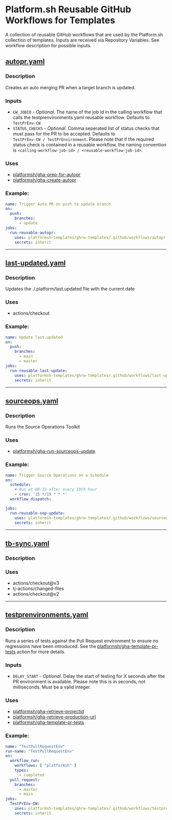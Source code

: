 # Platform.sh Reusable GitHub Workflows for Templates

A collection of reusable GitHub workflows that are used by the Platform.sh collection of templates. Inputs are received 
via Repository Variables. See workflow description for possible inputs.

## [autopr.yaml](./.github/workflows/autopr.yaml) 
### Description
Creates an auto merging PR when a target branch is updated.
### Inputs
* `CW_JOBID` - *Optional*. The name of the job id in the calling workflow that calls the testprenvironments.yaml 
reusable workflow. Defaults to `TestPrEnv-CW`
* `STATUS_CHECKS` - *Optional*. Comma seperated list of status checks that must pass for the PR to be accepted. Defaults to   
`TestPrEnv-CW / TestPrEnvironment`. Please note that if the required status check is contained in a reusable workflow, the naming convention is `<calling-workflow-job-id> / <reusable-workflow-job-id>`. 

### Uses
* [platformsh/gha-prep-for-autopr](https://github.com/platformsh/gha-prep-for-autopr)
* [platformsh/gha-create-autopr](https://github.com/platformsh/gha-create-autopr)

### Example:
```yaml
name: Trigger Auto PR on push to update branch
on:
  push:
    branches:
      - update
jobs:
  run-reusable-autopr:
    uses: platformsh-templates/ghrw-templates/.github/workflows/autopr.yaml@main
    secrets: inherit
```

***
## [last-updated.yaml](./.github/workflows/last-updated.yaml)
### Description
Updates the ./.platform/last.updated file with the current date
### Uses
* actions/checkout
### Example:
```yaml
name: Update last.updated
on:
  push:
    branches:
      - main
      - master
jobs:
  run-reusable-last-update:
    uses: platformsh-templates/ghrw-templates/.github/workflows/last-updated.yaml@main
    secrets: inherit
```

***
## [sourceops.yaml](./.github/workflows/sourceops.yaml)
### Description
Runs the Source Operations Toolkit
### Uses
* [platformsh/gha-run-sourceops-update](https://github.com/platformsh/gha-run-sourceops-update)
### Example:
```yaml
name: Trigger Source Operations on a Schedule
on:
  schedule:
    # Run at 00:15 after every 19th hour
    - cron: '15 */19 * * *'
  workflow_dispatch:

jobs:
  run-reusable-sop-update:
    uses: platformsh-templates/ghrw-templates/.github/workflows/sourceops.yaml@main
    secrets: inherit
```

***
## [tb-sync.yaml](./.github/workflows/tb-sync.yaml)
### Description
### Uses
* actions/checkout@v3
* tj-actions/changed-files
* actions/checkout@v2


***
## [testprenvironments.yaml](./.github/workflows/testprenvironment.yaml)
### Description
Runs a series of tests against the Pull Request environment to ensure no regressions have been introduced. See the 
[platformsh/gha-template-pr-tests](https://github.com/platformsh/gha-template-pr-tests) action for more details.

### Inputs
* `DELAY_START` - _Optional_. Delay the start of testing for X seconds after the PR environment is available. Please 
note this is in seconds, not milliseconds. Must be a valid integer.

### Uses
* [platformsh/gha-retrieve-projectid](https://github.com/platformsh/gha-retrieve-projectid)
* [platformsh/gha-retrieve-production-url](https://github.com/platformsh/gha-retrieve-production-url)
* [platformsh/gha-template-pr-tests](https://github.com/platformsh/gha-template-pr-tests)
### Example:
```yaml
name: "TestPullRequestEnv"
run-name: "TestPullRequestEnv"
on:
  workflow_run:
    workflows: [ "platformsh" ]
    types:
      - completed
  pull_request:
    branches:
      - master
      - main
jobs:
  TestPrEnv-CW:
    uses: platformsh-templates/ghrw-templates/.github/workflows/testprenvironment.yaml@main
    secrets: inherit
```